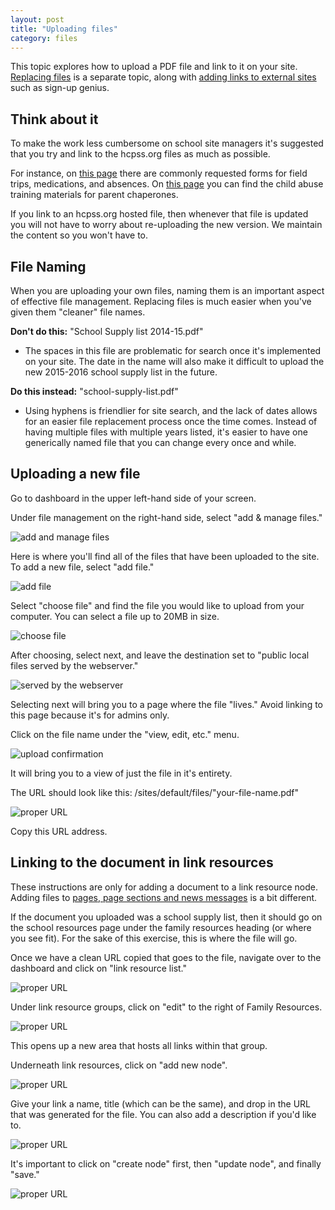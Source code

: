```yaml
---
layout: post
title: "Uploading files"
category: files
---
```


This topic explores how to upload a PDF file and link to it on your site. [Replacing files](/schoolsites-help/2014/07/15/replacing-files/) is a separate topic, along with [adding links to external sites](/schoolsites-help/2014/07/15/adding-links/) such as sign-up genius. 

## Think about it

To make the work less cumbersome on school site managers it's suggested that you try and link to the hcpss.org files as much as possible.

For instance, on [this page](http://www.hcpss.org/about-us/forms/) there are commonly requested forms for field trips, medications, and absences. On [this page](http://www.hcpss.org/parents/) you can find the child abuse training materials for parent chaperones. 

If you link to an hcpss.org hosted file, then whenever that file is updated you will not have to worry about re-uploading the new version. We maintain the content so you won't have to.

## File Naming

When you are uploading your own files, naming them is an important aspect of effective file management. Replacing files is much easier when you've given them "cleaner" file names. 

**Don't do this:** "School Supply list 2014-15.pdf"

- The spaces in this file are problematic for search once it's implemented on your site. The date in the name will also make it difficult to upload the new 2015-2016 school supply list in the future. 

**Do this instead:** "school-supply-list.pdf"

- Using hyphens is friendlier for site search, and the lack of dates allows for an easier file replacement process once the time comes. Instead of having multiple files with multiple years listed, it's easier to have one generically named file that you can change every once and while. 

## Uploading a new file

Go to dashboard in the upper left-hand side of your screen.

Under file management on the right-hand side, select "add & manage files."

![add and manage files](/schoolsites-help/images/uploading/add-manage.png)

Here is where you'll find all of the files that have been uploaded to the site. To add a new file, select "add file."

![add file](/schoolsites-help/images/uploading/add-file.png)

Select "choose file" and find the file you would like to upload from your computer. You can select a file up to 20MB in size.

![choose file](/schoolsites-help/images/uploading/choose-file.png)

After choosing, select next, and leave the destination set to "public local files served by the webserver."

![served by the webserver](/schoolsites-help/images/uploading/upload-destination.png)

Selecting next will bring you to a page where the file "lives." Avoid linking to this page because it's for admins only.

Click on the file name under the "view, edit, etc." menu.

![upload confirmation](/schoolsites-help/images/uploading/upload-confirm.png)

It will bring you to a view of just the file in it's entirety.

The URL should look like this: /sites/default/files/"your-file-name.pdf"

![proper URL](/schoolsites-help/images/uploading/pdf-url.png)

Copy this URL address. 

## Linking to the document in link resources

These instructions are only for adding a document to a link resource node. Adding files to [pages, page sections and news messages](/schoolsites-help/2014/07/15/adding-links/) is a bit different.

If the document you uploaded was a school supply list, then it should go on the school resources page under the family resources heading (or where you see fit). For the sake of this exercise, this is where the file will go.

Once we have a clean URL copied that goes to the file, navigate over to the dashboard and click on "link resource list." 

![proper URL](/schoolsites-help/images/uploading/school-resources.png)

Under link resource groups, click on "edit" to the right of Family Resources.

![proper URL](/schoolsites-help/images/uploading/family-resources.png)

This opens up a new area that hosts all links within that group. 

Underneath link resources, click on "add new node".

![proper URL](/schoolsites-help/images/uploading/add-new-node.png)

Give your link a name, title (which can be the same), and drop in the URL that was generated for the file. You can also add a description if you'd like to. 

![proper URL](/schoolsites-help/images/uploading/name-title.png)

It's important to click on "create node" first, then "update node", and finally "save."

![proper URL](/schoolsites-help/images/uploading/create-update-save.png) 